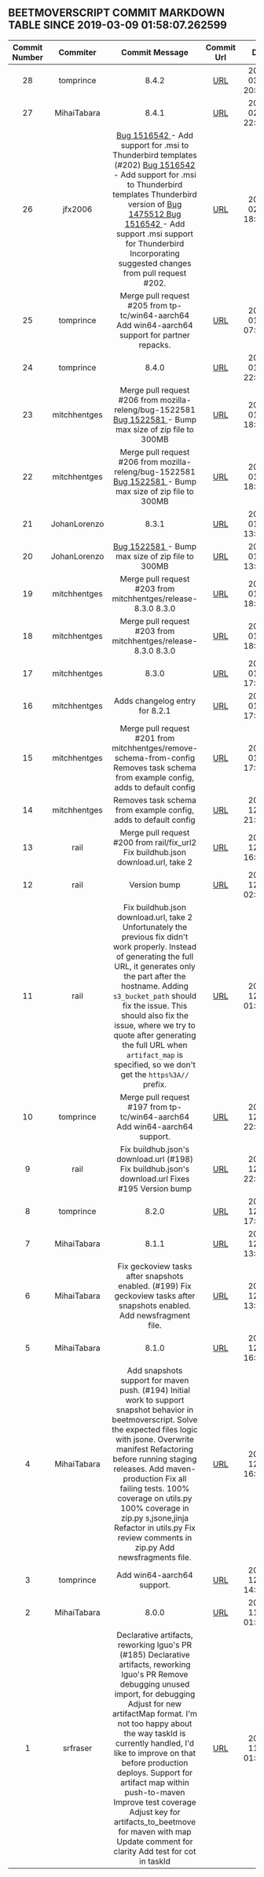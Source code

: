 ## BEETMOVERSCRIPT COMMIT MARKDOWN TABLE SINCE 2019-03-09 01:58:07.262599

| Commit Number | Commiter | Commit Message | Commit Url | Date | 
|:---:|:----:|:----------------------------------:|:------:|:----:| 
|28|tomprince|8.4.2|[URL](https://github.com/mozilla-releng/beetmoverscript/commit/53718065794084f41d339e1cefc3d90c3e7b3f9a)|2019-03-11 20:36:02
|27|MihaiTabara|8.4.1|[URL](https://github.com/mozilla-releng/beetmoverscript/commit/b26a8dcb800dcf85c7a6c6583ba88307822f1c7e)|2019-02-04 22:07:07
|26|jfx2006|[Bug 1516542 ](https://bugzilla.mozilla.org/show_bug.cgi?id=1516542) - Add support for .msi to Thunderbird templates (#202) [Bug 1516542 ](https://bugzilla.mozilla.org/show_bug.cgi?id=1516542) - Add support for .msi to Thunderbird templates Thunderbird version of [Bug 1475512 ](https://bugzilla.mozilla.org/show_bug.cgi?id=1475512) [Bug 1516542 ](https://bugzilla.mozilla.org/show_bug.cgi?id=1516542) - Add support .msi support for Thunderbird Incorporating suggested changes from pull request #202.|[URL](https://github.com/mozilla-releng/beetmoverscript/commit/a10494cbde3cc5509a83d15ec4ff0811d5958c4f)|2019-02-04 18:04:01
|25|tomprince|Merge pull request #205 from tp-tc/win64-aarch64 Add win64-aarch64 support for partner repacks.|[URL](https://github.com/mozilla-releng/beetmoverscript/commit/c1e20a9a233f2095f967875f741ced491bef0528)|2019-01-28 07:00:43
|24|tomprince|8.4.0|[URL](https://github.com/mozilla-releng/beetmoverscript/commit/730ebae416b6614ff07d275957d0ddcebc72bf1f)|2019-01-25 22:13:56
|23|mitchhentges|Merge pull request #206 from mozilla-releng/bug-1522581 [Bug 1522581 ](https://bugzilla.mozilla.org/show_bug.cgi?id=1522581) - Bump max size of zip file to 300MB|[URL](https://github.com/mozilla-releng/beetmoverscript/commit/f55ca9aef7ab6a4e1e5d5c246beff1085d201fe0)|2019-01-25 18:29:36
|22|mitchhentges|Merge pull request #206 from mozilla-releng/bug-1522581 [Bug 1522581 ](https://bugzilla.mozilla.org/show_bug.cgi?id=1522581) - Bump max size of zip file to 300MB|[URL](https://github.com/mozilla-releng/beetmoverscript/commit/f55ca9aef7ab6a4e1e5d5c246beff1085d201fe0)|2019-01-25 18:29:36
|21|JohanLorenzo|8.3.1|[URL](https://github.com/mozilla-releng/beetmoverscript/commit/b74438929aaa119dd6ca3def99cadfb39d6a4559)|2019-01-25 13:25:55
|20|JohanLorenzo|[Bug 1522581 ](https://bugzilla.mozilla.org/show_bug.cgi?id=1522581) - Bump max size of zip file to 300MB|[URL](https://github.com/mozilla-releng/beetmoverscript/commit/002b073054a74e3f7dd2fcf0faf282e50ab4a942)|2019-01-25 13:11:21
|19|mitchhentges|Merge pull request #203 from mitchhentges/release-8.3.0 8.3.0|[URL](https://github.com/mozilla-releng/beetmoverscript/commit/7ee86337210f78bea022243da1c84253c65a1e94)|2019-01-03 18:30:51
|18|mitchhentges|Merge pull request #203 from mitchhentges/release-8.3.0 8.3.0|[URL](https://github.com/mozilla-releng/beetmoverscript/commit/7ee86337210f78bea022243da1c84253c65a1e94)|2019-01-03 18:30:51
|17|mitchhentges|8.3.0|[URL](https://github.com/mozilla-releng/beetmoverscript/commit/11be66989b2fe50e9fe2c7e7337c5abdf05a0ff1)|2019-01-03 17:06:41
|16|mitchhentges|Adds changelog entry for 8.2.1|[URL](https://github.com/mozilla-releng/beetmoverscript/commit/9424a33ecc5a6abbe4f9d1cca84e0bac3c686415)|2019-01-03 17:06:18
|15|mitchhentges|Merge pull request #201 from mitchhentges/remove-schema-from-config Removes task schema from example config, adds to default config|[URL](https://github.com/mozilla-releng/beetmoverscript/commit/21a801a934b714316ea475b3cc312048ba9cdc2b)|2019-01-02 17:11:16
|14|mitchhentges|Removes task schema from example config, adds to default config|[URL](https://github.com/mozilla-releng/beetmoverscript/commit/a721342ccd6b3eda02f836f5d7da91a930925a30)|2018-12-24 21:45:34
|13|rail|Merge pull request #200 from rail/fix_url2 Fix buildhub.json download.url, take 2|[URL](https://github.com/mozilla-releng/beetmoverscript/commit/fcd64e07eb80d0a4622d4d25e5e82a44f1c9a1ca)|2018-12-19 16:03:52
|12|rail|Version bump|[URL](https://github.com/mozilla-releng/beetmoverscript/commit/fd9b3a3e5c284564cc4fcf47fcf8e9d53dfc6bcd)|2018-12-19 02:14:22
|11|rail|Fix buildhub.json download.url, take 2 Unfortunately the previous fix didn't work properly. Instead of generating the full URL, it generates only the part after the hostname. Adding `s3_bucket_path` should fix the issue. This should also fix the issue, where we try to quote after generating the full URL when `artifact_map` is specified, so we don't get the `https%3A//` prefix.|[URL](https://github.com/mozilla-releng/beetmoverscript/commit/2e8af40bbf3853e6962543e2fd6c556b8a085119)|2018-12-19 01:38:19
|10|tomprince|Merge pull request #197 from tp-tc/win64-aarch64 Add win64-aarch64 support.|[URL](https://github.com/mozilla-releng/beetmoverscript/commit/7f9dd1018de4a98f410838fad927fb387bb3d3b4)|2018-12-18 22:44:55
|9|rail|Fix buildhub.json's download.url (#198) Fix buildhub.json's download.url Fixes #195 Version bump|[URL](https://github.com/mozilla-releng/beetmoverscript/commit/5b155c33b7032ccbced4f1df31ae63632d88cce5)|2018-12-18 22:09:21
|8|tomprince|8.2.0|[URL](https://github.com/mozilla-releng/beetmoverscript/commit/307b14c0a0e81046768c55805fd1f8637b77aacc)|2018-12-18 17:53:38
|7|MihaiTabara|8.1.1|[URL](https://github.com/mozilla-releng/beetmoverscript/commit/9a347b4b38437364fb545d6c9d1c80ebd1a1b9b9)|2018-12-18 13:45:36
|6|MihaiTabara|Fix geckoview tasks after snapshots enabled. (#199) Fix geckoview tasks after snapshots enabled. Add newsfragment file.|[URL](https://github.com/mozilla-releng/beetmoverscript/commit/22ce904fdd5bdd1f697d3d2e5169272f4f1fb5bd)|2018-12-18 13:45:01
|5|MihaiTabara|8.1.0|[URL](https://github.com/mozilla-releng/beetmoverscript/commit/be92c31cbb186d934ed227081277b87fdc69e2a6)|2018-12-17 16:04:55
|4|MihaiTabara|Add snapshots support for maven push. (#194) Initial work to support snapshot behavior in beetmoverscript. Solve the expected files logic with jsone. Overwrite manifest Refactoring before running staging releases. Add maven-production Fix all failing tests. 100% coverage on utils.py 100% coverage in zip.py s,jsone,jinja Refactor in utils.py Fix review comments in zip.py Add newsfragments file.|[URL](https://github.com/mozilla-releng/beetmoverscript/commit/1f1401540d559d998983651400056f3c2392560d)|2018-12-17 16:01:21
|3|tomprince|Add win64-aarch64 support.|[URL](https://github.com/mozilla-releng/beetmoverscript/commit/71f5e20f8dc20845e182f4a15764d2673a5b1f08)|2018-12-07 14:48:57
|2|MihaiTabara|8.0.0|[URL](https://github.com/mozilla-releng/beetmoverscript/commit/883524121b34c630533fbec8db73c08797dcc7be)|2018-11-28 01:08:55
|1|srfraser|Declarative artifacts, reworking lguo's PR (#185) Declarative artifacts, reworking lguo's PR Remove debugging unused import, for debugging Adjust for new artifactMap format. I'm not too happy about the way taskId is currently handled, I'd like to improve on that before production deploys. Support for artifact map within push-to-maven Improve test coverage Adjust key for artifacts_to_beetmove for maven with map Update comment for clarity Add test for cot in taskId|[URL](https://github.com/mozilla-releng/beetmoverscript/commit/240e7a6cf19f7e56c003e51a09e11f29c6696580)|2018-11-28 01:04:36


